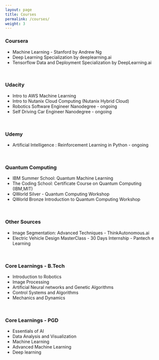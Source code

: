 ```yaml
---
layout: page
title: Courses
permalink: /courses/
weight: 3
---
```


### Coursera  <br>
<ul>
<li> Machine Learning - Stanford by Andrew Ng                           </li>
<li> Deep Learning Specialization by deeplearning.ai             </li>       
<li>Tensorflow Data and Deployment Specialization by DeepLearning.ai  </li>
</ul> <br>

### Udacity  <br>
<ul>
<li> Intro to AWS Machine Learning </li>                                 
    <li>Intro to Nutanix Cloud Computing (Nutanix Hybrid Cloud)   </li> 
    <li> Robotics Software Engineer Nanodegree - ongoing </li>
    <li> Self Driving Car Engineer Nanodegree - ongoing </li> 
    </ul><br>

### Udemy <br>
<ul>
<li> Artificial Intelligence : Reinforcement Learning in Python - ongoing </li>
</ul>
<br>

### Quantum Computing <br>
<ul>
<li> IBM Summer School: Quantum Machine Learning </li>
<li> The Coding School: Certificate Course on Quantum Computing (IBM,MIT) </li>
<li> QWorld Silver - Quantum Computing Workshop </li>
<li> QWorld Bronze Introduction to Quantum Computing Workshop </li>
</ul>
<br>

### Other Sources <br>
<ul>
<li>  Image Segmentation: Advanced Techniques - ThinkAutonomous.ai </li>
<li>  Electric Vehicle Design MasterClass - 30 Days Internship - Pantech e Learning </li>
</ul>
<br>

<!-- ### Distance Learning <br>

<br> -->


### Core Learnings - B.Tech  <br>
<ul>    
<li> Introduction to Robotics </li>      
<li> Image Processing </li>   
<li> Artificial Neural networks and Genetic Algorithms  </li>   
<li> Control Systems and Algorithms </li> 
<li> Mechanics and Dynamics </li> </ul> <br>

### Core Learnings - PGD <br>
<ul>
<li> Essentials of AI </li>
<li> Data Analysis and Visualization </li>
<li> Machine Learning </li>
<li> Advanced Machine Learning </li>
<li> Deep learning </li>
</ul>
<br>
